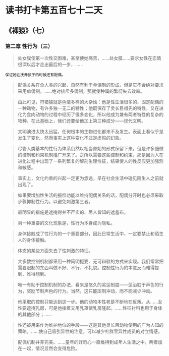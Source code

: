# 读书打卡第五百七十二天
## 《裸猿》（七）
### 第二章 性行为（三）

> 处女膜使第一次性交困难，甚至使她痛苦，……处女膜……要求女性在恋情很深以后才走出最后的一步，……
```
保证她在抚养孩子的时候还有配偶。
```
> 配偶关系在全人类的兴起，自然有利于单偶制的形成，但是它不会绝对要求采用单偶制。……绝对排斥多偶制，那就使种属的繁衍失去效率。

> 由此可见，狩猎猿就是色情多样的大杂烩：他是性生活很多的、固定配偶的一种动物，有许多独一无二的特性；他既保存了灵长目祖先的特性，又在进化为食肉动物的过程中经历了很多变化，所以他成为兼有两者特性的复杂的物种。在此基础上，我们还要给他加上第三种成分——现代文明。

> 文明演进太快太迅猛，任何根本的生物进化都来不及发生。表面上看似乎是发生了变化，然而事实上这种变化不过是虚假的幻象。

> 尽管人类基本的性行为体系仍然以相当原始的形式保留下来，但是许多细微的控制和约束机制推广开来了。之所以需要这些控制和约束，那是因为人在进化过程中出现了一系列繁复的解剖生理性征，结果使人的性反应更加强烈和敏感。

> 事实上，文化约束的兴起一定更为悠远，早在社会生活中碰见陌生人之前就出现了。

> 如果要增加性生活的报偿功能以维持配偶关系的话，配偶分开时也必须采取步骤抑制性行为，以避免刺激第三者。

> 最明显的措施是遮掩得并不严实的、尽人皆知的遮羞布。

> 另一种重要的文化现象是，性行为本身成为隐私。

> 身体接触成了性行为的一个重要部分，因此日常生活中，一定要禁止和陌生人的身体接触。

> 体态的某些方面失去了性刺激的特征。

> 大多数控制机制都采用一种简明扼要、无可辩驳的方式来实现。我们常常把需要限制的东西叫做不好、不行、不礼貌。控制性行为的本意反而难得提到、难得想到。

> 唯一有助于控制机制的办法，看来是悠久的奖惩制度——惩治耽于声色的行为，奖励节制声色的行为。当然，这只能压制冲动，而不能减少冲动。

> 他采取的控制只能达到这一步。他的动物本性老是不断地在反叛。从……女性要遮掩乳房，可是他接着又用乳罩使乳房隆起。……性征衬料也用于身体的其他部分；……

> 性还被用来作为维护地位的手段——这是其他灵长目动物使用的广为人知的策略。……使自己吸引异性的注意，可以减少社群里异性成员的对立情感。

> 配偶机制并非完美。……童年的好奇心一直维持到成年人生活之中，两者加在一起，情况显然会变得危险。
